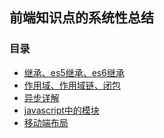 ## 前端知识点的系统性总结

### 目录
- <a href="https://github.com/qqqiangqiang/review/tree/master/extend">继承、es5继承、es6继承</a>
- <a href="https://github.com/qqqiangqiang/review/tree/master/base/scope">作用域、作用域链、闭包</a>
- <a href="https://github.com/qqqiangqiang/review/tree/master/base/async">异步详解</a>
- <a href="https://github.com/qqqiangqiang/review/tree/master/base/module">javascript中的模块</a>
- <a href="https://github.com/qqqiangqiang/review/tree/master/mobile">移动端布局</a>